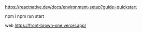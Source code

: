 https://reactnative.dev/docs/environment-setup?guide=quickstart

npm i
npm run start

web https://front-brown-one.vercel.app/